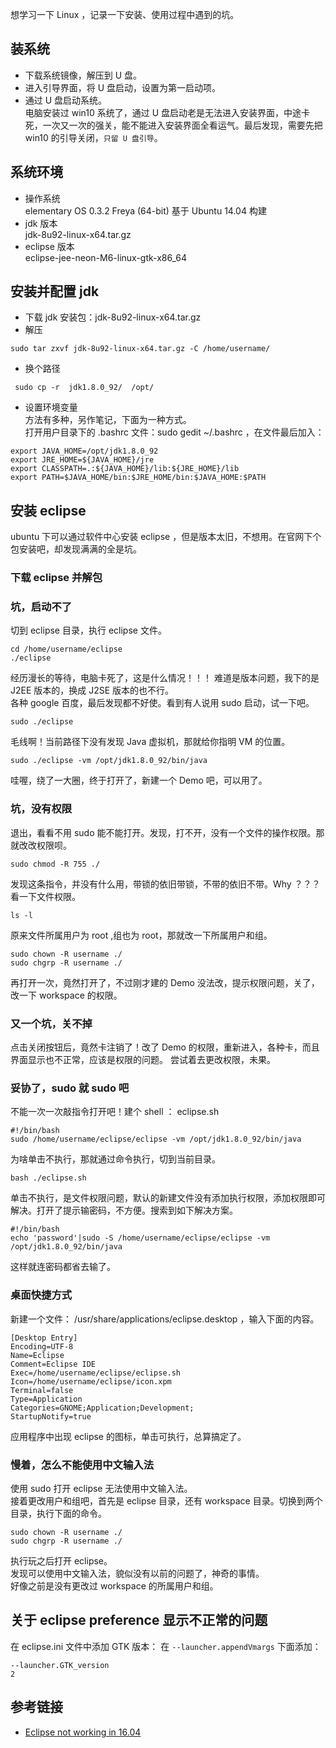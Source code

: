 想学习一下 Linux ，记录一下安装、使用过程中遇到的坑。
## 装系统
- 下载系统镜像，解压到 U 盘。
- 进入引导界面，将 U 盘启动，设置为第一启动项。  
- 通过 U 盘启动系统。  
电脑安装过 win10 系统了，通过 U 盘启动老是无法进入安装界面，中途卡死，一次又一次的强关，能不能进入安装界面全看运气。最后发现，需要先把 win10 的引导关闭，`只留 U 盘引导`。  

## 系统环境
- 操作系统  
elementary OS 0.3.2 Freya (64-bit) 基于 Ubuntu 14.04 构建
- jdk 版本  
jdk-8u92-linux-x64.tar.gz
- eclipse 版本  
eclipse-jee-neon-M6-linux-gtk-x86_64

## 安装并配置 jdk
- 下载 jdk 安装包：jdk-8u92-linux-x64.tar.gz
- 解压
```
sudo tar zxvf jdk-8u92-linux-x64.tar.gz -C /home/username/
```
- 换个路径
```
 sudo cp -r  jdk1.8.0_92/  /opt/
```
- 设置环境变量  
方法有多种，另作笔记，下面为一种方式。  
打开用户目录下的 .bashrc 文件：sudo gedit ~/.bashrc ，在文件最后加入：
```
export JAVA_HOME=/opt/jdk1.8.0_92
export JRE_HOME=${JAVA_HOME}/jre  
export CLASSPATH=.:${JAVA_HOME}/lib:${JRE_HOME}/lib  
export PATH=$JAVA_HOME/bin:$JRE_HOME/bin:$JAVA_HOME:$PATH
```

## 安装 eclipse  
ubuntu 下可以通过软件中心安装 eclipse ，但是版本太旧，不想用。在官网下个包安装吧，却发现满满的全是坑。  
### 下载 eclipse 并解包  
### 坑，启动不了  
切到 eclipse 目录，执行 eclipse 文件。
```
cd /home/username/eclipse
./eclipse
```
经历漫长的等待，电脑卡死了，这是什么情况！！！
难道是版本问题，我下的是 J2EE 版本的，换成 J2SE 版本的也不行。  
各种 google 百度，最后发现都不好使。看到有人说用 sudo 启动，试一下吧。
```
sudo ./eclipse
```
毛线啊！当前路径下没有发现 Java 虚拟机，那就给你指明 VM 的位置。
```
sudo ./eclipse -vm /opt/jdk1.8.0_92/bin/java
```
哇喔，绕了一大圈，终于打开了，新建一个 Demo 吧，可以用了。  
### 坑，没有权限  
退出，看看不用 sudo 能不能打开。发现，打不开，没有一个文件的操作权限。那就改改权限呗。
```
sudo chmod -R 755 ./
```
发现这条指令，并没有什么用，带锁的依旧带锁，不带的依旧不带。Why ？？？ 看一下文件权限。
```
ls -l
```
原来文件所属用户为 root ,组也为 root，那就改一下所属用户和组。
```
sudo chown -R username ./
sudo chgrp -R username ./
```
再打开一次，竟然打开了，不过刚才建的 Demo 没法改，提示权限问题，关了，改一下 workspace 的权限。
### 又一个坑，关不掉  
点击关闭按钮后，竟然卡注销了！改了 Demo 的权限，重新进入，各种卡，而且界面显示也不正常，应该是权限的问题。
尝试着去更改权限，未果。
### 妥协了，sudo 就 sudo 吧  
不能一次一次敲指令打开吧！建个 shell ： eclipse.sh
```
#!/bin/bash
sudo /home/username/eclipse/eclipse -vm /opt/jdk1.8.0_92/bin/java
```
为啥单击不执行，那就通过命令执行，切到当前目录。
```
bash ./eclipse.sh
```
单击不执行，是文件权限问题，默认的新建文件没有添加执行权限，添加权限即可解决。打开了提示输密码，不方便。搜索到如下解决方案。
```
#!/bin/bash
echo 'password'|sudo -S /home/username/eclipse/eclipse -vm /opt/jdk1.8.0_92/bin/java
```
这样就连密码都省去输了。
### 桌面快捷方式  
新建一个文件： /usr/share/applications/eclipse.desktop ，输入下面的内容。
```
[Desktop Entry]
Encoding=UTF-8
Name=Eclipse
Comment=Eclipse IDE
Exec=/home/username/eclipse/eclipse.sh
Icon=/home/username/eclipse/icon.xpm
Terminal=false
Type=Application
Categories=GNOME;Application;Development;
StartupNotify=true
```
应用程序中出现 eclipse 的图标，单击可执行，总算搞定了。
### 慢着，怎么不能使用中文输入法
使用 sudo 打开 eclipse 无法使用中文输入法。  
接着更改用户和组吧，首先是 eclipse 目录，还有 workspace 目录。切换到两个目录，执行下面的命令。
```
sudo chown -R username ./
sudo chgrp -R username ./
```
执行玩之后打开 eclipse。   
发现可以使用中文输入法，貌似没有以前的问题了，神奇的事情。  
好像之前是没有更改过 workspace 的所属用户和组。

## 关于 eclipse preference 显示不正常的问题
在 eclipse.ini 文件中添加 GTK 版本：
在 `--launcher.appendVmargs` 下面添加：
```
--launcher.GTK_version
2
```

## 参考链接
- [Eclipse not working in 16.04](http://askubuntu.com/questions/761604/eclipse-not-working-in-16-04)
